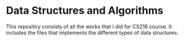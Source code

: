 # Data Structures and Algorithms
This repositiry consists of all the works that I did for CS216 course. It includes the files
that implements the different types of data structures.
